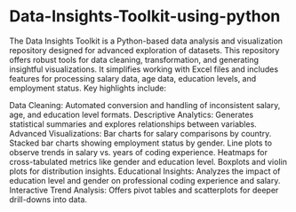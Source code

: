 # Data-Insights-Toolkit-using-python

The Data Insights Toolkit is a Python-based data analysis and visualization repository designed for advanced exploration of datasets. This repository offers robust tools for data cleaning, transformation, and generating insightful visualizations. It simplifies working with Excel files and includes features for processing salary data, age data, education levels, and employment status. Key highlights include:

Data Cleaning: Automated conversion and handling of inconsistent salary, age, and education level formats.
Descriptive Analytics: Generates statistical summaries and explores relationships between variables.
Advanced Visualizations:
Bar charts for salary comparisons by country.
Stacked bar charts showing employment status by gender.
Line plots to observe trends in salary vs. years of coding experience.
Heatmaps for cross-tabulated metrics like gender and education level.
Boxplots and violin plots for distribution insights.
Educational Insights: Analyzes the impact of education level and gender on professional coding experience and salary.
Interactive Trend Analysis: Offers pivot tables and scatterplots for deeper drill-downs into data.

